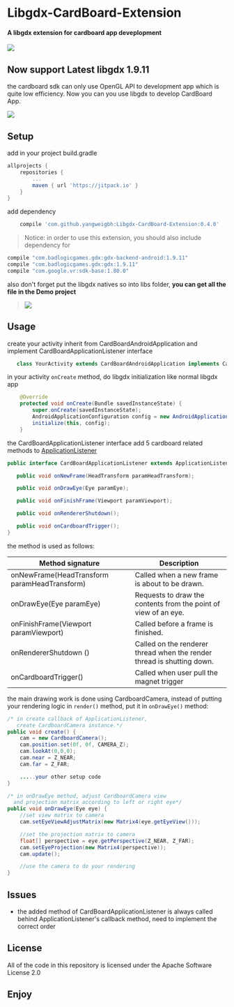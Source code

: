 # Libgdx-CardBoard-Extension

#### A libgdx extension for cardboard app deveplopment

[![](https://jitpack.io/v/yangweigbh/Libgdx-CardBoard-Extension.svg)](https://jitpack.io/#yangweigbh/Libgdx-CardBoard-Extension)

## Now support Latest libgdx 1.9.11

the cardboard sdk can only use OpenGL API to development app which is quite low efficiency. Now you can you use libgdx to develop CardBoard App.

![](snapshot.png)

## Setup

add in your project build.gradle

```groovy
allprojects {
	repositories {
		...
		maven { url 'https://jitpack.io' }
	}
}
```
add dependency
```groovy
	compile 'com.github.yangweigbh:Libgdx-CardBoard-Extension:0.4.0'
```

> Notice: in order to use this extension, you should also include dependency for 
```groovy
compile "com.badlogicgames.gdx:gdx-backend-android:1.9.11"
compile "com.badlogicgames.gdx:gdx:1.9.11"
compile "com.google.vr:sdk-base:1.80.0"
```
also don't forget put the libgdx natives so into libs folder, **you can get all the file in the Demo project**

>![](snapshot2.png)

## Usage

create your activity inherit from CardBoardAndroidApplication and implement CardBoardApplicationListener interface

```java
   class YourActivity extends CardBoardAndroidApplication implements CardBoardApplicationListener
```

in your activity `onCreate` method, do libgdx initialization like normal libgdx app

```java
    @Override
    protected void onCreate(Bundle savedInstanceState) {
        super.onCreate(savedInstanceState);
        AndroidApplicationConfiguration config = new AndroidApplicationConfiguration();
        initialize(this, config);
    }
```

the CardBoardApplicationListener interface add 5 cardboard related methods to [ApplicationListener](https://github.com/libgdx/libgdx/wiki/The-life-cycle)

```java
public interface CardBoardApplicationListener extends ApplicationListener{

   public void onNewFrame(HeadTransform paramHeadTransform);

   public void onDrawEye(Eye paramEye);

   public void onFinishFrame(Viewport paramViewport);

   public void onRendererShutdown();

   public void onCardboardTrigger();
}
```
the method is used as follows:

Method signature | Description
---------------- | -------------
onNewFrame(HeadTransform paramHeadTransform) | Called when a new frame is about to be drawn.
onDrawEye(Eye paramEye) | Requests to draw the contents from the point of view of an eye.
onFinishFrame(Viewport paramViewport) | Called before a frame is finished.
onRendererShutdown () | Called on the renderer thread when the render thread is shutting down.
onCardboardTrigger() | Called when user pull the magnet trigger

the main drawing work is done using CardboardCamera, instead of putting your rendering logic in `render()` method, put it in `onDrawEye()` method:

```java
/* in create callback of ApplicationListener, 
   create CardboardCamera instance.*/
public void create() {
    cam = new CardboardCamera();
    cam.position.set(0f, 0f, CAMERA_Z);
    cam.lookAt(0,0,0);
    cam.near = Z_NEAR;
    cam.far = Z_FAR;

    .....your other setup code
}

/* in onDrawEye method, adjust CardboardCamera view 
  and projection matrix according to left or right eye*/
public void onDrawEye(Eye eye) {
	//set view matrix to camera
	cam.setEyeViewAdjustMatrix(new Matrix4(eye.getEyeView()));

	//set the projection matrix to camera
    float[] perspective = eye.getPerspective(Z_NEAR, Z_FAR);
    cam.setEyeProjection(new Matrix4(perspective));
    cam.update();

    //use the camera to do your rendering
}
```

## Issues

- the added method of CardBoardApplicationListener is always called behind ApplicationListener's callback method, need to implement the correct order

## License

All of the code in this repository is licensed under the Apache Software License 2.0

## Enjoy
